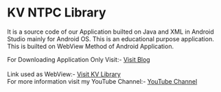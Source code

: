 # KV NTPC Library
It is a source code of our Application builted on Java and XML in Android Studio mainly for Android OS.
This is an educational purpose application.
This is builted on WebView Method of Android Application.<br/>

For Downloading Application Only Visit:- <a href="https://abhishekyadavindia.blogspot.com/">Visit Blog</a><br/>
<br/>
Link used as WebView:- <a href="https://kvntpclibrary.wordpress.com/">Visit KV Library</a>
<br/>
For more information visit my YouTube Channel:- <a href="https://www.youtube.com/channel/UCpWAaAz70iWB5h-BayZPqig">YouTube Channel</a> 

